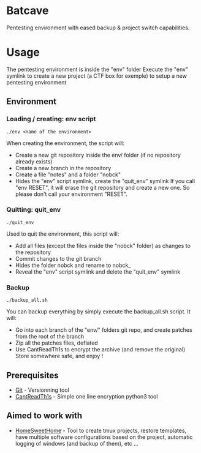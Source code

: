 # Batcave
Pentesting environment with eased backup &amp; project switch capabilities.

# Usage
The pentesting environment is inside the "env" folder
Execute the "env" symlink to create a new project (a CTF box for exemple) to setup a new pentesting environment

## Environment
### Loading / creating: env script
```
./env <name of the environment>
```
When creating the environment, the script will:
- Create a new git repository inside the env/ folder (if no repository already exists)
- Create a new branch in the repository
- Create a file "notes" and a folder "nobck"
- Hides the "env" script symlink, create the "quit_env" symlink
If you call "env RESET", it will erase the git repository and create a new one.
So please don't call your environment "RESET".

### Quitting: quit_env
```
./quit_env
```
Used to quit the environment, this script will:
- Add all files (except the files inside the "nobck" folder) as changes to the repository
- Commit changes to the git branch
- Hides the folder nobck and rename to nobck_<name of the env>
- Reveal the "env" script symlink and delete the "quit_env" symlink

### Backup
```
./backup_all.sh
```
You can backup everything by simply execute the backup_all.sh script. It will:
- Go into each branch of the "env/" folders git repo, and create patches from the root of the branch
- Zip all the patches files, deflated
- Use CantReadTh1s to encrypt the archive (and remove the original)
Store somewhere safe, and enjoy !

## Prerequisites
* [Git](https://git-scm.com/) - Versionning tool
* [CantReadTh1s](https://github.com/litchipi/CantReadTh1s) - Simple one line encryption python3 tool

## Aimed to work with
* [HomeSweetHome](https://github.com/litchipi/homesweethome) - Tool to create tmux projects, restore templates, have multiple software configurations based on the project, automatic logging of windows (and backup of them), etc ...
